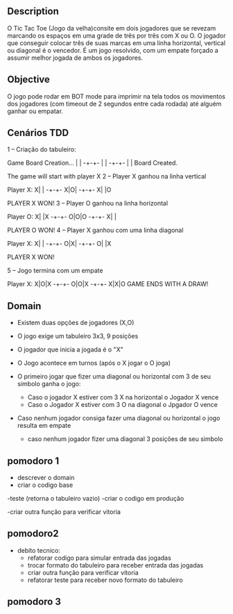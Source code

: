 ## Description
O Tic Tac Toe (Jogo da velha)consite em dois jogadores que se revezam marcando os espaços em uma grade de três por três com X ou O. O jogador que conseguir colocar três de suas marcas em uma linha horizontal, vertical ou diagonal é o vencedor. É um jogo resolvido, com um empate forçado a assumir melhor jogada de ambos os jogadores.

## Objective
O jogo pode rodar em BOT mode para imprimir na tela todos os movimentos dos jogadores (com timeout 
de 2 segundos entre cada rodada) até alguém ganhar ou empatar.

## Cenários TDD

1 – Criação do tabuleiro: 

Game Board Creation... 
| |
-+-+-
| |
-+-+-
| |
Board Created.

The game will start with player X
2 – Player X ganhou na linha vertical

Player X:
X| |
-+-+-
X|O|
-+-+-
X| |O

PLAYER X WON!
3 – Player O ganhou na linha horizontal

Player O:
X| |X
-+-+-
O|O|O
-+-+-
X| |

PLAYER O WON!
4 – Player X ganhou com uma linha diagonal

Player X:
X| |
-+-+-
O|X|
-+-+-
O| |X

PLAYER X WON!

5 – Jogo termina com um empate


Player X:
X|O|X
-+-+-
O|O|X
-+-+-
X|X|O
GAME ENDS WITH A DRAW!


## Domain 

- Existem duas opções de jogadores (X,O)

- O jogo exige um tabuleiro 3x3, 9 posições

- O jogador que inicia a jogada é o "X"

- O Jogo acontece em turnos (após o X jogar o O joga)

- O primeiro jogar que fizer uma diagonal ou horizontal com 3 de seu simbolo ganha o jogo:
    - Caso o jogador X estiver com 3 X na horizontal o Jogador X vence
    - Caso o Jogador X estiver com 3 O na diagonal o Jpgador O vence

- Caso nenhum jogador consiga fazer uma diagonal ou horizontal o jogo resulta em empate
    - caso nenhum jogador fizer uma diagonal 3 posições de seu simbolo

## pomodoro 1
- descrever o domain
- criar o codigo base

-teste (retorna o tabuleiro vazio)
-criar o codigo em produção

-criar outra função para verificar vitoria
## pomodoro2 
- debito tecnico: 
    - refatorar codigo para simular entrada das jogadas
    - trocar formato do tabuleiro para receber entrada das jogadas
    - criar outra função para verificar vitoria
    - refatorar teste para receber novo formato do tabuleiro

## pomodoro 3
